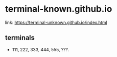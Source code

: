 # terminal-known.github.io
link: https://terminal-unknown.github.io/index.html
## terminals
- 111, 222, 333, 444, 555, ???.

